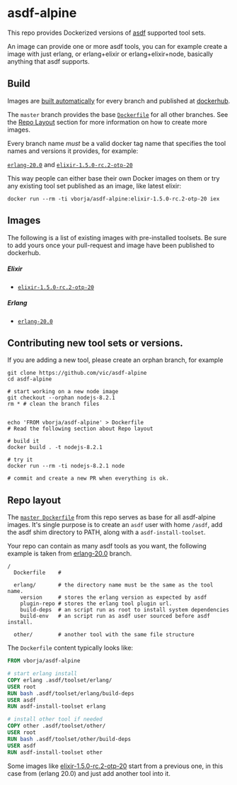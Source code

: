 # asdf-alpine

This repo provides Dockerized versions of [asdf] supported tool sets.

An image can provide one or more asdf tools, you can for example create a image
with just erlang, or erlang+elixir or erlang+elixir+node, basically anything
that asdf supports.

## Build

Images are [built automatically][builds] for every branch and published at [dockerhub].

The `master` branch provides the base [`Dockerfile`][master] for all other branches.
See the [Repo Layout](#repo-layout) section for more information on how to create more
images.

Every branch name *must* be a valid docker tag name that specifies the tool names and 
versions it provides, for example: 

[`erlang-20.0`][erlang-20.0] and [`elixir-1.5.0-rc.2-otp-20`][elixir-1.5.0-rc.2-otp-20]

This way people can either base their own Docker images on them or try any existing
tool set published as an image, like latest elixir:

```
docker run --rm -ti vborja/asdf-alpine:elixir-1.5.0-rc.2-otp-20 iex
```

## Images

The following is a list of existing images with pre-installed toolsets. Be sure
to add yours once your pull-request and image have been published to dockerhub.


##### Elixir
- [`elixir-1.5.0-rc.2-otp-20`](https://github.com/vic/asdf-alpine/tree/elixir-1.5.0-rc.2-otp-20)

##### Erlang
- [`erlang-20.0`](https://github.com/vic/asdf-alpine/tree/erlang-20.0)


## Contributing new tool sets or versions.

If you are adding a new tool, please create an orphan branch, for example

```shell
git clone https://github.com/vic/asdf-alpine
cd asdf-alpine

# start working on a new node image
git checkout --orphan nodejs-8.2.1
rm * # clean the branch files


echo 'FROM vborja/asdf-alpine' > Dockerfile
# Read the following section about Repo layout

# build it
docker build . -t nodejs-8.2.1

# try it
docker run --rm -ti nodejs-8.2.1 node

# commit and create a new PR when everything is ok.
```

## Repo layout

The [`master Dockerfile`][master] from this repo serves as base for all asdf-alpine
images. It's single purpose is to create an `asdf` user with home `/asdf`, add the
asdf shim directory to PATH, along with a `asdf-install-toolset`. 

Your repo can contain as many asdf tools as you want, the following example is
taken from [erlang-20.0] branch.

```
/
  Dockerfile    # 
  
  erlang/       # the directory name must be the same as the tool name.
    version     # stores the erlang version as expected by asdf
    plugin-repo # stores the erlang tool plugin url.
    build-deps  # an script run as root to install system dependencies
    build-env   # an script run as asdf user sourced before asdf install.  
    
  other/        # another tool with the same file structure
```

The `Dockerfile` content typically looks like:

```Dockerfile
FROM vborja/asdf-alpine

# start erlang install
COPY erlang .asdf/toolset/erlang/
USER root
RUN bash .asdf/toolset/erlang/build-deps
USER asdf
RUN asdf-install-toolset erlang

# install other tool if needed
COPY other .asdf/toolset/other/
USER root
RUN bash .asdf/toolset/other/build-deps
USER asdf
RUN asdf-install-toolset other
```

Some images like [elixir-1.5.0-rc.2-otp-20] start from a previous one,
in this case from (erlang 20.0) and just add another tool into it.

[elixir-1.5.0-rc.2-otp-20]: https://github.com/vic/asdf-alpine/tree/elixir-1.5.0-rc.2-otp-20
[erlang-20.0]: https://github.com/vic/asdf-alpine/tree/erlang-20.0
[master]: https://github.com/vic/asdf-alpine/blob/master/Dockerfile
[dockerhub]: https://hub.docker.com/r/vborja/asdf-alpine/tags/
[asdf]: https://github.com/asdf-vm/asdf
[builds]: https://hub.docker.com/r/vborja/asdf-alpine/builds/
[multi]: https://docs.docker.com/engine/userguide/eng-image/multistage-build/
